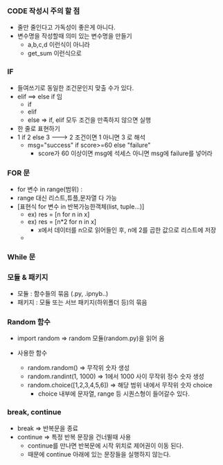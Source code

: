 ### CODE 작성시 주의 할 점

* 줄만 줄인다고 가독성이 좋은게 아니다.
* 변수명을 작성할때 의미 있는 변수명을 만들기
  * a,b,c,d 이런식이 아니라
  * get_sum 이런식으로

### IF

* 들여쓰기로 동일한 조건문인지 맞출 수가 있다.
* elif ==> else if 임
  * if
  * elif
  * else => if, elif 모두 조건을 만족하지 않으면 실행
* 한 줄로 표현하기
* 1 if 2 else 3  --->  2 조건이면 1 아니면 3 로 해석
  * msg="success" if score>=60 else "failure"
    * score가 60 이상이면 msg에 석세스 아니면 msg에 failure를 넣어라



### FOR 문

* for 변수 in range(범위) : 
* range 대신 리스트,튜플,문자열 다 가능
* [표현식  for 변수 in 반복가능한객체(list, tuple...)]
  *  ex)  res = [n for n in x]
  * ex)  res = [n*2 for n in x]
    *  x에서 데이터를 n으로 읽어들인 후, n에 2를 곱한 값으로 리스트에 저장
  * 



### While 문



### 모듈 & 패키지

* 모듈 : 함수들의 묶음 (.py, .ipnyb..)
* 패키지 : 모듈 또는 서브 패키지(하위폴더 등)의 묶음



### Random 함수

* import random  => random 모듈(random.py)을 읽어 옴

* 사용한 함수

  * random.random() => 무작위 숫자 생성
  * random.randint(1, 1000) => 1에서 1000 사이 무작위 정수 숫자 생성
  * random.choice([1,2,3,4,5,6]) => 해당 범위 내에서 무작위 숫자 choice
    * choice 내부에 문자열, range 등 시퀀스형이 들어갈수 있다.

  

### break, continue

* break => 반복문을 종료
* continue => 특정 반복 문장을 건너뛸때 사용
  * continue를 만나면 반복문에 시작 위치로 제어권이 이동 된다.
  * 때문에 continue 아래에 있는 문장들을 실행하지 않는다.
